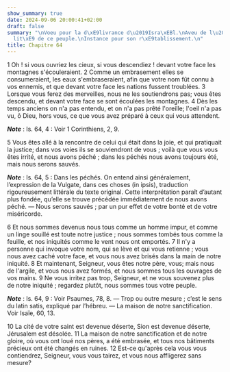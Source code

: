 ```yaml
---
show_summary: true
date: 2024-09-06 20:00:41+02:00
draft: false
summary: "\nVoeu pour la d\xE9livrance d\u2019Isra\xEBl.\nAveu de l\u2019infid\xE9\
  lit\xE9 de ce peuple.\nInstance pour son r\xE9tablissement.\n"
title: Chapitre 64
---
```





1 Oh ! si vous ouvriez les cieux, si vous descendiez ! devant votre face les montagnes s'écouleraient. 2 Comme un embrasement elles se consumeraient, les eaux s'embraseraient, afin que votre nom fût connu à vos ennemis, et que devant votre face les nations fussent troublées. 3 Lorsque vous ferez des merveilles, nous ne les soutiendrons pas; vous êtes descendu, et devant votre face se sont écoulées les montagnes. 4 Dès les temps anciens on n'a pas entendu, et on n'a pas prêté l'oreille; l'oeil n'a pas vu, ô Dieu, hors vous, ce que vous avez préparé à ceux qui vous attendent.

***Note*** :  Is. 64, 4 : Voir 1 Corinthiens, 2, 9.


5 Vous êtes allé à la rencontre de celui qui était dans la joie, et qui pratiquait la justice; dans vos voies ils se souviendront de vous ; voilà que vous vous êtes irrité, et nous avons péché ; dans les péchés nous avons toujours été, mais nous serons sauvés.

***Note*** :  Is. 64, 5 : Dans les péchés. On entend ainsi généralement, l’expression de la Vulgate, dans ces choses (in ipsis), traduction rigoureusement littérale du texte original. Cette interprétation paraît d’autant plus fondée, qu’elle se trouve précédée immédiatement de nous avons péché. ― Nous serons sauvés ; par un pur effet de votre bonté et de votre miséricorde.

6 Et nous sommes devenus nous tous comme un homme impur, et comme un linge souillé est toute notre justice ; nous sommes tombés tous comme la feuille, et nos iniquités comme le vent nous ont emportés. 7 Il n'y a personne qui invoque votre nom, qui se lève et qui vous retienne ; vous nous avez caché votre face, et vous nous avez brisés dans la main de notre iniquité. 8 Et maintenant, Seigneur, vous êtes notre père, vous; mais nous de l'argile, et vous nous avez formés, et nous sommes tous les ouvrages de vos mains. 9 Ne vous irritez pas trop, Seigneur, et ne vous souvenez plus de notre iniquité ; regardez plutôt, nous sommes tous votre peuple.

***Note*** :  Is. 64, 9 : Voir Psaumes, 78, 8. ― Trop ou outre mesure ; c’est le sens du latin satis, expliqué par l’hébreu. ― La maison de notre sanctification. Voir Isaïe, 60, 13.

10 La cité de votre saint est devenue déserte, Sion est devenue déserte, Jérusalem est désolée. 11 La maison de notre sanctification et de notre gloire, où vous ont loué nos pères, a été embrasée, et tous nos bâtiments précieux ont été changés en ruines. 12 Est-ce qu'après cela vous vous contiendrez, Seigneur, vous vous tairez, et vous nous affligerez sans mesure?

